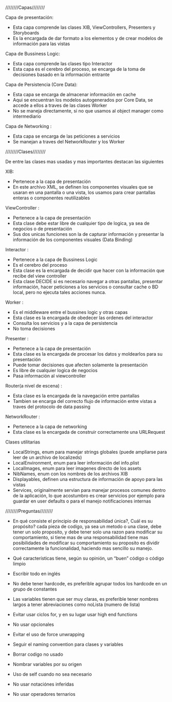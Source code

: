 ////////Capas////////

Capa de presentación:
- Esta capa comprende las clases XIB, ViewControllers, Presenters y Storyboards
- Es la encargada de dar formato a los elementos y de crear modelos de información para las vistas

Capa de Bussiness Logic:
- Esta capa comprende las clases tipo Interactor
- Esta capa es el cerebro del proceso, se encarga de la toma de decisiones basado en la información entrante

Capa de Persistencia (Core Data):
- Esta capa se encarga de almacenar información en cache 
- Aqui se encuentran los modelos autogenerados por Core Data, se accede a ellos a traves de las clases Worker
- No se maneja directamente, si no que usamos al object manager como intermediario

Capa de Networking :
- Esta capa se encarga de las peticiones a servicios 
- Se manejan a traves del NetworkRouter y los Worker  

////////Clases////////

De entre las clases mas usadas y mas importantes destacan las siguientes

XIB:
- Pertenece a la capa de presentación
- En este archivo XML, se definen los componentes visuales que se usaran en una pantalla o una vista, los usamos para crear pantallas enteras o componentes reutilizables 

ViewController :
- Pertenece a la capa de presentación
- Esta clase debe estar libre de cualquier tipo de logica, ya sea de negocios o de presentación
- Sus dos unicas funciones son la de capturar información y presentar la información de los componentes visuales (Data Binding)

Interactor :
- Pertenece a la capa de Bussiness Logic
- Es el cerebro del proceso 
- Esta clase es la encargada de decidir que hacer con la información que recibe del view controller
- Esta clase DECIDE si es necesario navegar a otras pantallas, presentar información, hacer peticiones a los servicios o consultar cache o BD local, pero no ejecuta tales acciones nunca.

Worker : 
- Es el middleware entre el bussines logic y otras capas
- Esta clase es la encargada de obedecer las ordenes del interactor
- Consulta los servicios y a la capa de persistencia
- No toma decisiones

Presenter : 
- Pertenece a la capa de presentación
- Esta clase es la encargada de procesar los datos y moldearlos para su presentación
- Puede tomar decisiones que afecten solamente la presentación
- Es libre de cualquier logica de negocios
- Pasa información al viewcontroller

Router(a nivel de escena) : 
- Esta clase es la encargada de la navegación entre pantallas
- Tambien se encarga del correcto flujo de información entre vistas a traves del protocolo de data passing

NetworkRouter : 
- Pertenece a la capa de networking
- Esta clase es la encargada de construir correctamente una URLRequest

Clases utilitarias
- LocalStrings, enum para manejar strings globales (puede ampliarse para leer de un archivo de localizeds)
- LocalEnvironment, enum para leer información del info.plist
- LocalImages, enum para leer imagenes directo de los assets
- NibNames, enum con los nombres de los archivos XIB
- Displayables, definen una estructura de información de apoyo para las vistas
- Services, originalmente servian para manejar procesos comunes dentro de la aplicación, lo que acostumbro es crear servicios por ejemplo para guardar en user defaults o para el manejo notificaciones internas

////////Preguntas////////

- En qué consiste el principio de responsabilidad única?, Cuál es su propósito?
cada pieza de codigo, ya sea un metodo o una clase, debe tener un solo proposito, y debe tener solo una razon para modificar su comportamiento, si tiene mas de una responsabilidad tiene mas posibilidades de modificar su comportamiento
su proposito es dividir correctamente la funcionalidad, haciendo mas sencillo su manejo.

- Qué características tiene, según su opinión, un “buen” código o código limpio
- Escribir todo en inglés
- No debe tener hardcode, es preferible agrupar todos los hardcode en un grupo de constantes
- Las variables tienen que ser muy claras, es preferible tener nombres largos a tener abreviaciones como noLista (numero de lista)
- Evitar usar ciclos for, y en su lugar usar high end functions
- No usar opcionales
- Evitar el uso de force unwrapping
- Seguir el naming convention para clases y variables
- Borrar codigo no usado
- Nombrar variables por su origen
- Uso de self cuando no sea necesario
- No usar notaciónes inferidas
- No usar operadores ternarios
